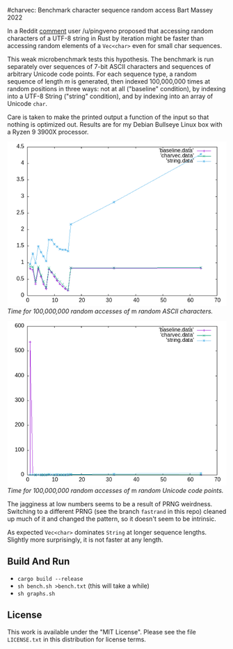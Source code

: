 #charvec: Benchmark character sequence random access
Bart Massey 2022

In a Reddit
[comment](https://www.reddit.com/r/learnrust/comments/rwxr1z/what_is_the_difference_between_char_and_string/hrfftn9/)
user /u/pingveno proposed that accessing random characters
of a UTF-8 string in Rust by iteration might be faster than
accessing random elements of a `Vec<char>` even for small
char sequences.

This weak microbenchmark tests this hypothesis. The
benchmark is run separately over sequences of 7-bit ASCII
characters and sequences of arbitrary Unicode code points.
For each sequence type, a random sequence of length *m* is
generated, then indexed 100,000,000 times at random
positions in three ways: not at all ("baseline" condition),
by indexing into a UTF-8 String ("string" condition), and
by indexing into an array of Unicode `char`.

Care is taken to make the printed output a function of the
input so that nothing is optimized out.  Results are for my
Debian Bullseye Linux box with a Ryzen 9 3900X processor.

![ascii](ascii.png)
*Time for 100,000,000 random accesses of* m *random ASCII characters.*

![unicode](unicode.png)
*Time for 100,000,000 random accesses of* m *random Unicode code points.*

The jagginess at low numbers seems to be a result of PRNG
weirdness. Switching to a different PRNG (see the branch
`fastrand` in this repo) cleaned up much of it and changed
the pattern, so it doesn't seem to be intrinsic.

As expected `Vec<char>` dominates `String` at longer
sequence lengths. Slightly more surprisingly, it is not
faster at any length.

## Build And Run

* `cargo build --release`
* `sh bench.sh >bench.txt` (this will take a while)
* `sh graphs.sh`

## License

This work is available under the "MIT License". Please see
the file `LICENSE.txt` in this distribution for license
terms.
